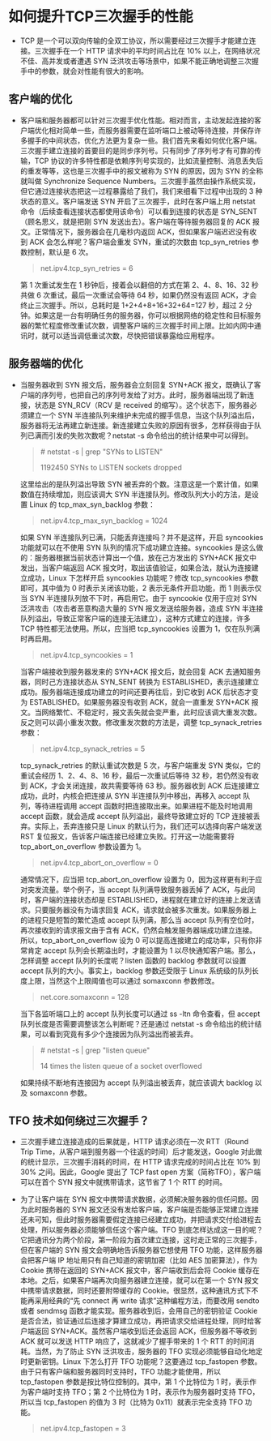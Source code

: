 # 如何提升TCP三次握手的性能

- TCP 是一个可以双向传输的全双工协议，所以需要经过三次握手才能建立连接。三次握手在一个 HTTP 请求中的平均时间占比在 10% 以上，在网络状况不佳、高并发或者遭遇 SYN 泛洪攻击等场景中，如果不能正确地调整三次握手中的参数，就会对性能有很大的影响。



## 客户端的优化

- 客户端和服务器都可以针对三次握手优化性能。相对而言，主动发起连接的客户端优化相对简单一些，而服务器需要在监听端口上被动等待连接，并保存许多握手的中间状态，优化方法更为复杂一些。我们首先来看如何优化客户端。三次握手建立连接的首要目的是同步序列号。只有同步了序列号才有可靠的传输，TCP 协议的许多特性都是依赖序列号实现的，比如流量控制、消息丢失后的重发等等，这也是三次握手中的报文被称为 SYN 的原因，因为 SYN 的全称就叫做 Synchronize Sequence Numbers。三次握手虽然由操作系统实现，但它通过连接状态把这一过程暴露给了我们，我们来细看下过程中出现的 3 种状态的意义。客户端发送 SYN 开启了三次握手，此时在客户端上用 netstat 命令（后续查看连接状态都使用该命令）可以看到连接的状态是 SYN_SENT（顾名思义，就是把刚 SYN 发送出去）。客户端在等待服务器回复的 ACK 报文。正常情况下，服务器会在几毫秒内返回 ACK，但如果客户端迟迟没有收到 ACK 会怎么样呢？客户端会重发 SYN，重试的次数由 tcp_syn_retries 参数控制，默认是 6 次。

  > net.ipv4.tcp_syn_retries = 6

  第 1 次重试发生在 1 秒钟后，接着会以翻倍的方式在第 2、4、8、16、32 秒共做 6 次重试，最后一次重试会等待 64 秒，如果仍然没有返回 ACK，才会终止三次握手。所以，总耗时是 1+2+4+8+16+32+64=127 秒，超过 2 分钟。如果这是一台有明确任务的服务器，你可以根据网络的稳定性和目标服务器的繁忙程度修改重试次数，调整客户端的三次握手时间上限。比如内网中通讯时，就可以适当调低重试次数，尽快把错误暴露给应用程序。

## 服务器端的优化

- 当服务器收到 SYN 报文后，服务器会立刻回复 SYN+ACK 报文，既确认了客户端的序列号，也把自己的序列号发给了对方。此时，服务器端出现了新连接，状态是 SYN_RCV（RCV 是 received 的缩写）。这个状态下，服务器必须建立一个 SYN 半连接队列来维护未完成的握手信息，当这个队列溢出后，服务器将无法再建立新连接。新连接建立失败的原因有很多，怎样获得由于队列已满而引发的失败次数呢？netstat -s 命令给出的统计结果中可以得到。

  > \# netstat -s | grep "SYNs to LISTEN" 
  >
  > 1192450 SYNs to LISTEN sockets dropped

  这里给出的是队列溢出导致 SYN 被丢弃的个数。注意这是一个累计值，如果数值在持续增加，则应该调大 SYN 半连接队列。修改队列大小的方法，是设置 Linux 的 tcp_max_syn_backlog 参数：

  > net.ipv4.tcp_max_syn_backlog = 1024

  如果 SYN 半连接队列已满，只能丢弃连接吗？并不是这样，开启 syncookies 功能就可以在不使用 SYN 队列的情况下成功建立连接。syncookies 是这么做的：服务器根据当前状态计算出一个值，放在己方发出的 SYN+ACK 报文中发出，当客户端返回 ACK 报文时，取出该值验证，如果合法，就认为连接建立成功，Linux 下怎样开启 syncookies 功能呢？修改 tcp_syncookies 参数即可，其中值为 0 时表示关闭该功能，2 表示无条件开启功能，而 1 则表示仅当 SYN 半连接队列放不下时，再启用它。由于 syncookie 仅用于应对 SYN 泛洪攻击（攻击者恶意构造大量的 SYN 报文发送给服务器，造成 SYN 半连接队列溢出，导致正常客户端的连接无法建立），这种方式建立的连接，许多 TCP 特性都无法使用。所以，应当把 tcp_syncookies 设置为 1，仅在队列满时再启用。

  > net.ipv4.tcp_syncookies = 1

  当客户端接收到服务器发来的 SYN+ACK 报文后，就会回复 ACK 去通知服务器，同时己方连接状态从 SYN_SENT 转换为 ESTABLISHED，表示连接建立成功。服务器端连接成功建立的时间还要再往后，到它收到 ACK 后状态才变为 ESTABLISHED。如果服务器没有收到 ACK，就会一直重发 SYN+ACK 报文。当网络繁忙、不稳定时，报文丢失就会变严重，此时应该调大重发次数。反之则可以调小重发次数。修改重发次数的方法是，调整 tcp_synack_retries 参数：

  > net.ipv4.tcp_synack_retries = 5

  tcp_synack_retries 的默认重试次数是 5 次，与客户端重发 SYN 类似，它的重试会经历 1、2、4、8、16 秒，最后一次重试后等待 32 秒，若仍然没有收到 ACK，才会关闭连接，故共需要等待 63 秒。服务器收到 ACK 后连接建立成功，此时，内核会把连接从 SYN 半连接队列中移出，再移入 accept 队列，等待进程调用 accept 函数时把连接取出来。如果进程不能及时地调用 accept 函数，就会造成 accept 队列溢出，最终导致建立好的 TCP 连接被丢弃。实际上，丢弃连接只是 Linux 的默认行为，我们还可以选择向客户端发送 RST 复位报文，告诉客户端连接已经建立失败。打开这一功能需要将 tcp_abort_on_overflow 参数设置为 1。

  > net.ipv4.tcp_abort_on_overflow = 0

  通常情况下，应当把 tcp_abort_on_overflow 设置为 0，因为这样更有利于应对突发流量。举个例子，当 accept 队列满导致服务器丢掉了 ACK，与此同时，客户端的连接状态却是 ESTABLISHED，进程就在建立好的连接上发送请求。只要服务器没有为请求回复 ACK，请求就会被多次重发。如果服务器上的进程只是短暂的繁忙造成 accept 队列满，那么当 accept 队列有空位时，再次接收到的请求报文由于含有 ACK，仍然会触发服务器端成功建立连接。所以，tcp_abort_on_overflow 设为 0 可以提高连接建立的成功率，只有你非常肯定 accept 队列会长期溢出时，才能设置为 1 以尽快通知客户端。那么，怎样调整 accept 队列的长度呢？listen 函数的 backlog 参数就可以设置 accept 队列的大小。事实上，backlog 参数还受限于 Linux 系统级的队列长度上限，当然这个上限阈值也可以通过 somaxconn 参数修改。

  > net.core.somaxconn = 128

  当下各监听端口上的 accept 队列长度可以通过 ss -ltn 命令查看，但 accept 队列长度是否需要调整该怎么判断呢？还是通过 netstat -s 命令给出的统计结果，可以看到究竟有多少个连接因为队列溢出而被丢弃。

  > \# netstat -s | grep "listen queue"
  >
  >  14 times the listen queue of a socket overflowed

  如果持续不断地有连接因为 accept 队列溢出被丢弃，就应该调大 backlog 以及 somaxconn 参数。

## TFO 技术如何绕过三次握手？

- 三次握手建立连接造成的后果就是，HTTP 请求必须在一次 RTT（Round Trip Time，从客户端到服务器一个往返的时间）后才能发送，Google 对此做的统计显示，三次握手消耗的时间，在 HTTP 请求完成的时间占比在 10% 到 30% 之间。因此，Google 提出了 TCP fast open 方案（简称TFO），客户端可以在首个 SYN 报文中就携带请求，这节省了 1 个 RTT 的时间。

- 为了让客户端在 SYN 报文中携带请求数据，必须解决服务器的信任问题。因为此时服务器的 SYN 报文还没有发给客户端，客户端是否能够正常建立连接还未可知，但此时服务器需要假定连接已经建立成功，并把请求交付给进程去处理，所以服务器必须能够信任这个客户端。TFO 到底怎样达成这一目的呢？它把通讯分为两个阶段，第一阶段为首次建立连接，这时走正常的三次握手，但在客户端的 SYN 报文会明确地告诉服务器它想使用 TFO 功能，这样服务器会把客户端 IP 地址用只有自己知道的密钥加密（比如 AES 加密算法），作为 Cookie 携带在返回的 SYN+ACK 报文中，客户端收到后会将 Cookie 缓存在本地。之后，如果客户端再次向服务器建立连接，就可以在第一个 SYN 报文中携带请求数据，同时还要附带缓存的 Cookie。很显然，这种通讯方式下不能再采用经典的“先 connect 再 write 请求”这种编程方法，而要改用 sendto 或者 sendmsg 函数才能实现。服务器收到后，会用自己的密钥验证 Cookie 是否合法，验证通过后连接才算建立成功，再把请求交给进程处理，同时给客户端返回 SYN+ACK。虽然客户端收到后还会返回 ACK，但服务器不等收到 ACK 就可以发送 HTTP 响应了，这就减少了握手带来的 1 个 RTT 的时间消耗。当然，为了防止 SYN 泛洪攻击，服务器的 TFO 实现必须能够自动化地定时更新密钥。Linux 下怎么打开 TFO 功能呢？这要通过 tcp_fastopen 参数。由于只有客户端和服务器同时支持时，TFO 功能才能使用，所以 tcp_fastopen 参数是按比特位控制的。其中，第 1 个比特位为 1 时，表示作为客户端时支持 TFO；第 2 个比特位为 1 时，表示作为服务器时支持 TFO，所以当 tcp_fastopen 的值为 3 时（比特为 0x11）就表示完全支持 TFO 功能。

  > net.ipv4.tcp_fastopen = 3